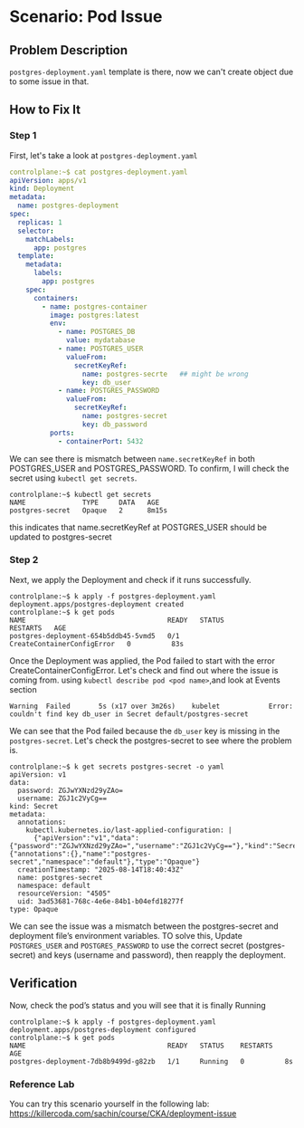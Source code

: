 # Scenario: Pod Issue

## Problem Description
`postgres-deployment.yaml` template is there, now we can't create object due to some issue in that.

## How to Fix It

### Step 1 
First, let's take a look at `postgres-deployment.yaml`
```yaml
controlplane:~$ cat postgres-deployment.yaml 
apiVersion: apps/v1
kind: Deployment
metadata:
  name: postgres-deployment
spec:
  replicas: 1
  selector:
    matchLabels:
      app: postgres
  template:
    metadata:
      labels:
        app: postgres
    spec:
      containers:
        - name: postgres-container
          image: postgres:latest
          env:
            - name: POSTGRES_DB
              value: mydatabase
            - name: POSTGRES_USER
              valueFrom:
                secretKeyRef:
                  name: postgres-secrte   ## might be wrong
                  key: db_user
            - name: POSTGRES_PASSWORD
              valueFrom:
                secretKeyRef:
                  name: postgres-secret
                  key: db_password
          ports:
            - containerPort: 5432
```
We can see there is mismatch between `name.secretKeyRef` in both POSTGRES_USER and POSTGRES_PASSWORD.
To confirm, I will check the secret using `kubectl get secrets`.
```
controlplane:~$ kubectl get secrets 
NAME              TYPE     DATA   AGE
postgres-secret   Opaque   2      8m15s
```
this indicates that name.secretKeyRef at POSTGRES_USER should be updated to postgres-secret

### Step 2
Next, we apply the Deployment and check if it runs successfully.
```
controlplane:~$ k apply -f postgres-deployment.yaml 
deployment.apps/postgres-deployment created
controlplane:~$ k get pods
NAME                                   READY   STATUS                       RESTARTS   AGE
postgres-deployment-654b5ddb45-5vmd5   0/1     CreateContainerConfigError   0          83s
```
Once the Deployment was applied, the Pod failed to start with the error CreateContainerConfigError.
Let's check and find out where the issue is coming from. using `kubectl describe pod <pod name>`,and look at Events section 
```
Warning  Failed       5s (x17 over 3m26s)    kubelet            Error: couldn't find key db_user in Secret default/postgres-secret
```
We can see that the Pod failed because the `db_user` key is missing in the `postgres-secret`.
Let's check the postgres-secret to see where the problem is.
```
controlplane:~$ k get secrets postgres-secret -o yaml 
apiVersion: v1
data:
  password: ZGJwYXNzd29yZAo=
  username: ZGJ1c2VyCg==
kind: Secret
metadata:
  annotations:
    kubectl.kubernetes.io/last-applied-configuration: |
      {"apiVersion":"v1","data":{"password":"ZGJwYXNzd29yZAo=","username":"ZGJ1c2VyCg=="},"kind":"Secret","metadata":{"annotations":{},"name":"postgres-secret","namespace":"default"},"type":"Opaque"}
  creationTimestamp: "2025-08-14T18:40:43Z"
  name: postgres-secret
  namespace: default
  resourceVersion: "4505"
  uid: 3ad53681-768c-4e6e-84b1-b04efd18277f
type: Opaque
```
We can see the issue was a mismatch between the postgres-secret and deployment file’s environment variables.
TO solve this, Update `POSTGRES_USER` and `POSTGRES_PASSWORD` to use the correct secret (postgres-secret) and keys (username and password), then reapply the deployment.

## Verification
Now, check the pod’s status and you will see that it is finally Running
```
controlplane:~$ k apply -f postgres-deployment.yaml 
deployment.apps/postgres-deployment configured
controlplane:~$ k get pods
NAME                                   READY   STATUS    RESTARTS   AGE
postgres-deployment-7db8b9499d-g82zb   1/1     Running   0          8s
```

### Reference Lab
You can try this scenario yourself in the following lab: https://killercoda.com/sachin/course/CKA/deployment-issue

